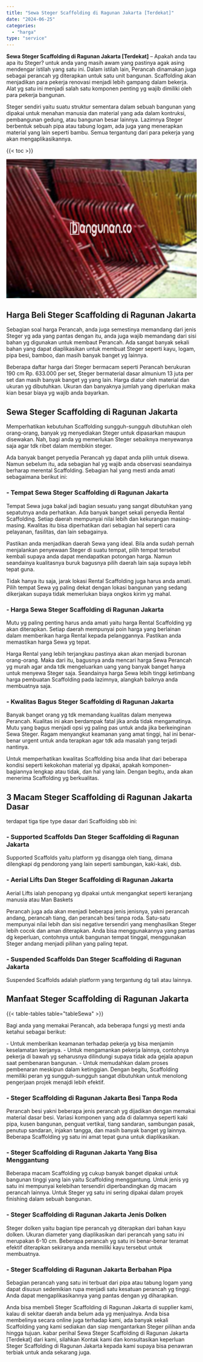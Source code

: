 ```yaml
---
title: "Sewa Steger Scaffolding di Ragunan Jakarta [Terdekat]"
date: "2024-06-25"
categories: 
  - "harga"
type: "service"
---
```


**Sewa Steger Scaffolding di Ragunan Jakarta \[Terdekat\]** – Apakah anda tau apa itu Steger? untuk anda yang masih awam yang pastinya agak asing mendengar istilah yang satu ini. Dalam istilah lain, Perancah dinamakan juga sebagai perancah yg diterapkan untuk satu unit bangunan. Scaffolding akan menjadikan para pekerja renovasi menjadi lebih gampang dalam bekerja. Alat yg satu ini menjadi salah satu komponen penting yg wajib dimiliki oleh para pekerja bangunan.

Steger sendiri yaitu suatu struktur sementara dalam sebuah bangunan yang dipakai untuk menahan manusia dan material yang ada dalam kontruksi, pembangunan gedung, atau bangunan besar lainnya. Lazimnya Steger berbentuk sebuah pipa atau tabung logam, ada juga yang menerapkan material yang lain seperti bambu. Semua tergantung dari para pekerja yang akan mengaplikasikannya.

{{< toc >}}

![Sewa Steger Scaffolding di Ragunan Jakarta [Terdekat]](/images/sewa-scaffolding-steger-30.png)

## Harga Beli Steger Scaffolding di Ragunan Jakarta

Sebagian soal harga Perancah, anda juga semestinya memandang dari jenis Steger yg ada yang pantas dengan itu, anda juga wajib memandang dari sisi bahan yg digunakan untuk membaut Perancah. Ada sangat banyak sekali bahan yang dapat diaplikasikan untuk membuat Steger seperti kayu, logam, pipa besi, bamboo, dan masih banyak banget yg lainnya.

Beberapa daftar harga dari Steger bermacam seperti Perancah berukuran 190 cm Rp. 633.000 per set, Steger bermaterial dasar almunium 13 juta per set dan masih banyak banget yg yang lain. Harga diatur oleh material dan ukuran yg dibutuhkan. Ukuran dan banyaknya jumlah yang diperlukan maka kian besar biaya yg wajib anda bayarkan.

## Sewa Steger Scaffolding di Ragunan Jakarta

Memperhatikan kebutuhan Scaffolding sungguh-sungguh dibutuhkan oleh orang-orang, banyak yg menyediakan Steger untuk dipasarkan maupun disewakan. Nah, bagi anda yg memerlukan Steger sebaiknya menyewanya saja agar tdk ribet dalam membikin steger.

Ada banyak banget penyedia Perancah yg dapat anda pilih untuk disewa. Namun sebelum itu, ada sebagian hal yg wajib anda observasi seandainya berharap merental Scaffolding. Sebagian hal yang mesti anda amati sebagaimana berikut ini:

### \- Tempat Sewa Steger Scaffolding di Ragunan Jakarta

Tempat Sewa juga bakal jadi bagian sesuatu yang sangat dibutuhkan yang sepatutnya anda perhatikan. Ada banyak banget sekali penyedia Rental Scaffolding. Setiap daerah mempunyai nilai lebih dan kekurangan masing-masing. Kwalitas itu bisa diperhatikan dari sebagian hal seperti cara pelayanan, fasilitas, dan lain sebagainya.

Pastikan anda menjadikan daerah Sewa yang ideal. Bila anda sudah pernah menjalankan penyewaan Steger di suatu tempat, pilih tempat tersebut kembali supaya anda dapat mendapatkan potongan harga. Namun seandainya kualitasnya buruk bagusnya pilih daerah lain saja supaya lebih tepat guna.

Tidak hanya itu saja, jarak lokasi Rental Scaffolding juga harus anda amati. Pilih tempat Sewa yg paling dekat dengan lokasi bangunan yang sedang dikerjakan supaya tidak memerlukan biaya ongkos kirim yg mahal.

### \- Harga Sewa Steger Scaffolding di Ragunan Jakarta

Mutu yg paling penting harus anda amati yaitu harga Rental Scaffolding yg akan diterapkan. Setiap daerah mempunyai poin harga yang berlainan dalam memberikan harga Rental kepada pelanggannya. Pastikan anda memastikan harga Sewa yg tepat.

Harga Rental yang lebih terjangkau pastinya akan akan menjadi buronan orang-orang. Maka dari itu, bagusnya anda mencari harga Sewa Perancah yg murah agar anda tdk mengeluarkan uang yang banyak banget hanya untuk menyewa Steger saja. Seandainya harga Sewa lebih tinggi ketimbang harga pembuatan Scaffolding pada lazimnya, alangkah baiknya anda membuatnya saja.

### \- Kwalitas Bagus Steger Scaffolding di Ragunan Jakarta

Banyak banget orang yg tdk memandang kualitas dalam menyewa Perancah. Kualitas ini akan berdampak fatal jika anda tidak mengamatinya. Mutu yang bagus menjadi opsi yg paling pas untuk anda jika berkeinginan Sewa Steger. Ragam menyangkut keamanan yang amat tinggi, hal ini benar-benar urgent untuk anda terapkan agar tdk ada masalah yang terjadi nantinya.

Untuk memperhatikan kwalitas Scaffolding bisa anda lihat dari beberapa kondisi seperti kekokohan material yg dipakai, apakah komponen-bagiannya lengkap atau tidak, dan hal yang lain. Dengan begitu, anda akan menerima Scaffolding yg berkualitas.

## 3 Macam Steger Scaffolding di Ragunan Jakarta Dasar

terdapat tiga tipe type dasar dari Scaffolding sbb ini:

### \- Supported Scaffolds Dan Steger Scaffolding di Ragunan Jakarta

Supported Scaffolds yaitu platform yg disangga oleh tiang, dimana dilengkapi dg pendorong yang lain seperti sambungan, kaki-kaki, dsb.

### \- Aerial Lifts Dan Steger Scaffolding di Ragunan Jakarta

Aerial Lifts ialah penopang yg dipakai untuk mengangkat seperti keranjang manusia atau Man Baskets

Perancah juga ada akan menjadi beberapa jenis jenisnya, yakni perancah andang, perancah tiang, dan perancah besi tanpa roda. Satu-satu mempunyai nilai lebih dan sisi negative tersendiri yang menghasilkan Steger lebih cocok dan aman diterapkan. Anda bisa menggunakannya yang pantas dg keperluan, contohnya untuk bangunan tempat tinggal, menggunakan Steger andang menjadi pilihan yang paling tepat.

### \- Suspended Scaffolds Dan Steger Scaffolding di Ragunan Jakarta

Suspended Scaffolds adalah platform yang tergantung dg tali atau lainnya.

## Manfaat Steger Scaffolding di Ragunan Jakarta

{{< table-tables table="tableSewa" >}}

Bagi anda yang memakai Perancah, ada beberapa fungsi yg mesti anda ketahui sebagai berikut:

\- Untuk memberikan keamanan terhadap pekerja yg bisa menjamin keselamatan kerjanya. - Untuk mengamankan pekerja lainnya, contohnya pekerja di bawah yg seharusnya dilindungi supaya tidak ada gejala apapun saat pembenaran bangunan. - Untuk memudahkan dalam proses pembenaran meskipun dalam ketinggian. Dengan begitu, Scaffolding memiliki peran yg sungguh-sungguh sangat dibutuhkan untuk menolong pengerjaan projek menajdi lebih efektif.

### \- Steger Scaffolding di Ragunan Jakarta Besi Tanpa Roda

Perancah besi yakni beberapa jenis perancah yg dijadikan dengan memakai material dasar besi. Variasi komponen yang ada di dalamnya seperti kaki pipa, kusen bangunan, penguat vertikal, tiang sandaran, sambungan pasak, penutup sandaran, injakan tangga, dan masih banyak banget yg lainnya. Beberapa Scaffolding yg satu ini amat tepat guna untuk diaplikasikan.

### \- Steger Scaffolding di Ragunan Jakarta Yang Bisa Menggantung

Beberapa macam Scaffolding yg cukup banyak banget dipakai untuk bangunan tinggi yang lain yaitu Scaffolding menggantung. Untuk jenis yg satu ini mempunyai kelebihan tersendiri diperbandingkan dg macam perancah lainnya. Untuk Steger yg satu ini sering dipakai dalam proyek finishing dalam sebuah bangunan.

### \- Steger Scaffolding di Ragunan Jakarta Jenis Dolken

Steger dolken yaitu bagian tipe perancah yg diterapkan dari bahan kayu dolken. Ukuran diameter yang diaplikasikan dari perancah yang satu ini merupakan 6-10 cm. Beberapa perancah yg satu ini benar-benar teramat efektif diterapkan sekiranya anda memiliki kayu tersebut untuk membuatnya.

### \- Steger Scaffolding di Ragunan Jakarta Berbahan Pipa

Sebagian perancah yang satu ini terbuat dari pipa atau tabung logam yang dapat disusun sedemikian rupa menjadi satu kesatuan perancah yg tinggi. Anda dapat mengaplikasikannya yang pantas dengan yg diharapkan.

Anda bisa membeli Steger Scaffolding di Ragunan Jakarta di supplier kami, kalau di sekitar daerah anda belum ada yg menjualnya. Anda bisa membelinya secara online juga terhadap kami, ada banyak sekali Scaffolding yang kami sediakan dan siap mengantarkan Steger pilihan anda hingga tujuan. kabar perihal Sewa Steger Scaffolding di Ragunan Jakarta \[Terdekat\] dari kami, silahkan Kontak kami dan konsultasikan keperluan Steger Scaffolding di Ragunan Jakarta kepada kami supaya bisa penawran terbiak untuk anda sekarang juga.
